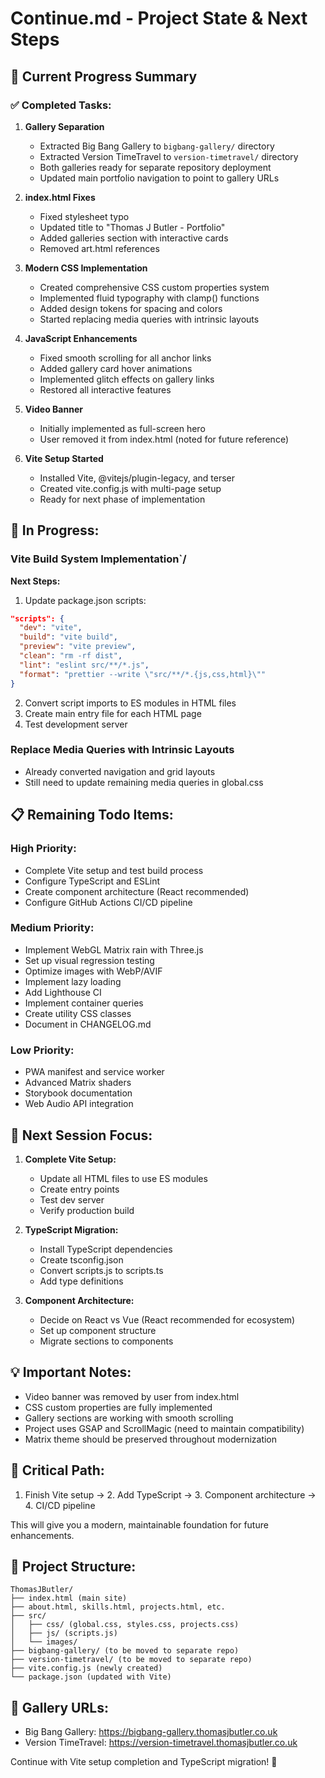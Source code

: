 # Continue.md - Project State & Next Steps

## 🚀 Current Progress Summary

### ✅ Completed Tasks:

1. **Gallery Separation**
   - Extracted Big Bang Gallery to `bigbang-gallery/` directory
   - Extracted Version TimeTravel to `version-timetravel/` directory
   - Both galleries ready for separate repository deployment
   - Updated main portfolio navigation to point to gallery URLs

2. **index.html Fixes**
   - Fixed stylesheet typo
   - Updated title to "Thomas J Butler - Portfolio"
   - Added galleries section with interactive cards
   - Removed art.html references

3. **Modern CSS Implementation**
   - Created comprehensive CSS custom properties system
   - Implemented fluid typography with clamp() functions
   - Added design tokens for spacing and colors
   - Started replacing media queries with intrinsic layouts

4. **JavaScript Enhancements**
   - Fixed smooth scrolling for all anchor links
   - Added gallery card hover animations
   - Implemented glitch effects on gallery links
   - Restored all interactive features

5. **Video Banner**
   - Initially implemented as full-screen hero
   - User removed it from index.html (noted for future reference)

6. **Vite Setup Started**
   - Installed Vite, @vitejs/plugin-legacy, and terser
   - Created vite.config.js with multi-page setup
   - Ready for next phase of implementation

## 🔄 In Progress:

### Vite Build System Implementation`/
**Next Steps:**
1. Update package.json scripts:
```json
"scripts": {
  "dev": "vite",
  "build": "vite build",
  "preview": "vite preview",
  "clean": "rm -rf dist",
  "lint": "eslint src/**/*.js",
  "format": "prettier --write \"src/**/*.{js,css,html}\""
}
```

2. Convert script imports to ES modules in HTML files
3. Create main entry file for each HTML page
4. Test development server

### Replace Media Queries with Intrinsic Layouts
- Already converted navigation and grid layouts
- Still need to update remaining media queries in global.css

## 📋 Remaining Todo Items:

### High Priority:
- Complete Vite setup and test build process
- Configure TypeScript and ESLint
- Create component architecture (React recommended)
- Configure GitHub Actions CI/CD pipeline

### Medium Priority:
- Implement WebGL Matrix rain with Three.js
- Set up visual regression testing
- Optimize images with WebP/AVIF
- Implement lazy loading
- Add Lighthouse CI
- Implement container queries
- Create utility CSS classes
- Document in CHANGELOG.md

### Low Priority:
- PWA manifest and service worker
- Advanced Matrix shaders
- Storybook documentation
- Web Audio API integration

## 🎯 Next Session Focus:

1. **Complete Vite Setup:**
   - Update all HTML files to use ES modules
   - Create entry points
   - Test dev server
   - Verify production build

2. **TypeScript Migration:**
   - Install TypeScript dependencies
   - Create tsconfig.json
   - Convert scripts.js to scripts.ts
   - Add type definitions

3. **Component Architecture:**
   - Decide on React vs Vue (React recommended for ecosystem)
   - Set up component structure
   - Migrate sections to components

## 💡 Important Notes:

- Video banner was removed by user from index.html
- CSS custom properties are fully implemented
- Gallery sections are working with smooth scrolling
- Project uses GSAP and ScrollMagic (need to maintain compatibility)
- Matrix theme should be preserved throughout modernization

## 🚨 Critical Path:

1. Finish Vite setup → 2. Add TypeScript → 3. Component architecture → 4. CI/CD pipeline

This will give you a modern, maintainable foundation for future enhancements.

## 📁 Project Structure:
```
ThomasJButler/
├── index.html (main site)
├── about.html, skills.html, projects.html, etc.
├── src/
│   ├── css/ (global.css, styles.css, projects.css)
│   ├── js/ (scripts.js)
│   └── images/
├── bigbang-gallery/ (to be moved to separate repo)
├── version-timetravel/ (to be moved to separate repo)
├── vite.config.js (newly created)
└── package.json (updated with Vite)
```

## 🔗 Gallery URLs:
- Big Bang Gallery: https://bigbang-gallery.thomasjbutler.co.uk
- Version TimeTravel: https://version-timetravel.thomasjbutler.co.uk

Continue with Vite setup completion and TypeScript migration! 🚀